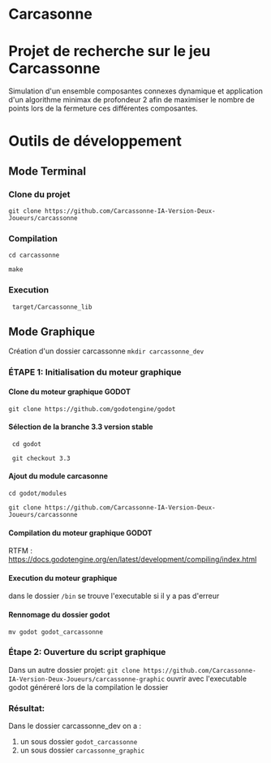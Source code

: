 # Carcasonne

# Projet de recherche sur le jeu Carcassonne

Simulation d'un ensemble composantes connexes dynamique et application d'un algorithme minimax de profondeur 2 afin de maximiser le nombre de points lors de la fermeture ces différentes composantes.

# Outils de développement

## Mode Terminal 

### Clone du projet
```git clone https://github.com/Carcassonne-IA-Version-Deux-Joueurs/carcassonne```

### Compilation
```cd carcassonne```

``` make ```

### Execution
``` target/Carcassonne_lib```

## Mode Graphique
Création d'un dossier carcassonne
```mkdir carcassonne_dev```

### ÉTAPE 1: Initialisation du moteur graphique
#### Clone du moteur graphique GODOT 
``` git clone https://github.com/godotengine/godot ```

#### Sélection de la branche 3.3 version stable
``` cd godot```

``` git checkout 3.3```

#### Ajout du module carcasonne 
``` cd godot/modules ```

``` git clone https://github.com/Carcassonne-IA-Version-Deux-Joueurs/carcassonne ```

#### Compilation du moteur graphique GODOT
RTFM : https://docs.godotengine.org/en/latest/development/compiling/index.html

#### Execution du moteur graphique
dans le dossier ```/bin``` se trouve l'executable si il y a pas d'erreur

#### Rennomage du dossier godot
```mv godot godot_carcassonne```

### Étape 2: Ouverture du script graphique
Dans un autre dossier projet:
```git clone https://github.com/Carcassonne-IA-Version-Deux-Joueurs/carcassonne-graphic```
ouvrir avec l'executable godot généreré lors de la compilation le dossier

### Résultat:
Dans le dossier carcassonne_dev on a :
1. un sous dossier ```godot_carcassonne```
2. un sous dossier ```carcassonne_graphic```
